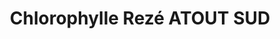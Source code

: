 ---
title: "Chlorophylle Rezé ATOUT SUD"
url: /reze/chlorophylle-reze-atout-sud/
shop: supermarché
---